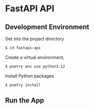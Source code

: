 # FastAPI API


## Development Environment

Get into the project directory
```bash
$ cd fastapi-api
```

Create a virtual environment,

```bash
$ poetry env use python3.12
```

Install Python packages

```bash
$ poetry install
```


## Run the App

